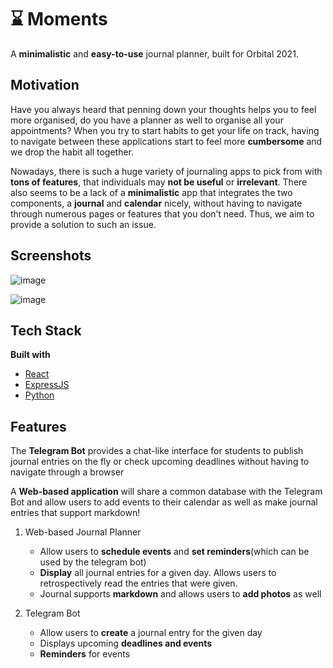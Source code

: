 # ⌛ Moments
A **minimalistic** and **easy-to-use** journal planner, built for Orbital 2021.

## Motivation
Have you always heard that penning down your thoughts helps you to feel more organised, do you have a planner as well to organise all your appointments? When you try to start habits to get your life on track, having to navigate between these applications start to feel more **cumbersome** and we drop the habit all together. 

Nowadays, there is such a huge variety of journaling apps to pick from with **tons of features**, that individuals may **not be useful** or **irrelevant**. There also seems to be a lack of a **minimalistic** app that integrates the two components, a **journal** and **calendar** nicely, without having to navigate through numerous pages or features that you don’t need. Thus, we aim to provide a solution to such an issue.

## Screenshots
![image](https://drive.google.com/uc?export=view&id=1iMLyi513g9tBB1xVCo3DbZSxojb4ParJ)

![image](https://drive.google.com/uc?export=view&id=1L0fv9_3CLiGL5D15FTY3m9Pf4K6Gda-d)

## Tech Stack
<b>Built with</b>
- [React](https://github.com/facebook/react)
- [ExpressJS](https://github.com/expressjs/express)
- [Python](https://github.com/python/cpython)

## Features
The **Telegram Bot** provides a chat-like interface for students to publish journal entries on the fly or check upcoming deadlines without having to navigate through a browser

A **Web-based application** will share a common database with the Telegram Bot and allow users to add events to their calendar as well as make journal entries that support markdown!

1. Web-based Journal Planner
    * Allow users to **schedule events** and **set reminders**(which can be used by the telegram bot)
    * **Display** all journal entries for a given day. Allows users to retrospectively read the entries that were given.
    * Journal supports **markdown** and allows users to **add photos** as well

2. Telegram Bot
    * Allow users to **create** a journal entry for the given day
    * Displays upcoming **deadlines and events**
    * **Reminders** for events

